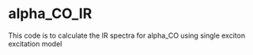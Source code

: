# alpha_CO_IR
This code is to calculate the IR spectra for alpha_CO using single exciton excitation model
